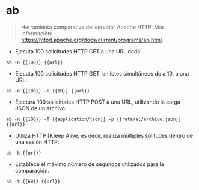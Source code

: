 # ab

> Herramienta comparativa del servidor Apache HTTP.
> Más información: <https://httpd.apache.org/docs/current/programs/ab.html>.

- Ejecuta 100 solicitudes HTTP GET a una URL dada:

`ab -n {{100}} {{url}}`

- Ejecuta 100 solicitudes HTTP GET, en lotes simultáneos de a 10, a una URL:

`ab -n {{100}} -c {{10}} {{url}}`

- Ejectura 100 solicitudes HTTP POST a una URL, utilizando la carga JSON de un archivo:

`ab -n {{100}} -T {{application/json}} -p {{ruta/al/archivo.json}} {{url}}`

- Utiliza HTTP [K]eep Alive, es decir, realiza múltiples solitudes dentro de una sesión HTTP:

`ab -k {{url}}`

- Establece el máximo número de segundos utilizados para la comparación.

`ab -t {{60}} {{url}}`
